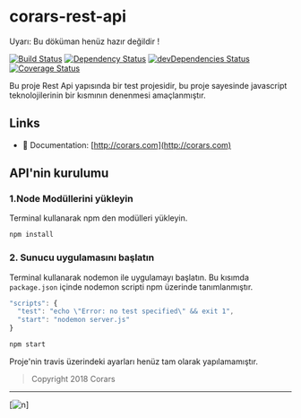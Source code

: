# corars-rest-api

Uyarı: Bu döküman henüz hazır değildir !

[![Build Status](https://travis-ci.org/med177/corars-rest-api.svg?branch=master)](https://travis-ci.org/med177/corars-rest-api)
[![Dependency Status](https://david-dm.org/med177/corars-rest-api.svg/status.svg)](https://david-dm.org/med177/corars-rest-api)
[![devDependencies Status](https://david-dm.org/med177/corars-rest-api/dev-status.svg)](https://david-dm.org/med177/corars-rest-api?type=dev)
[![Coverage Status](https://img.shields.io/codecov/c/github/med177/corars-rest-api/master.svg)](https://codecov.io/github/med177/corars-rest-api?branch=master)

Bu proje Rest Api yapısında bir test projesidir, bu proje sayesinde javascript teknolojilerinin bir kısmının denenmesi amaçlanmıştır.

## Links

- 📘 Documentation: [http://corars.com](http://corars.com)

## API'nin kurulumu

### 1.Node Modüllerini yükleyin

Terminal kullanarak npm den modülleri yükleyin.

```bash
npm install
```

### 2. Sunucu uygulamasını başlatın

Terminal kullanarak nodemon ile uygulamayı başlatın. Bu kısımda `package.json` içinde nodemon scripti npm üzerinde tanımlanmıştır.

```js
"scripts": {
  "test": "echo \"Error: no test specified\" && exit 1",
  "start": "nodemon server.js"
}
```

```bash
npm start
```

Proje'nin travis üzerindeki ayarları henüz tam olarak yapılamamıştır.
>Copyright 2018 Corars
---
[![n]("http://corars.com/corars-micro.png")]
